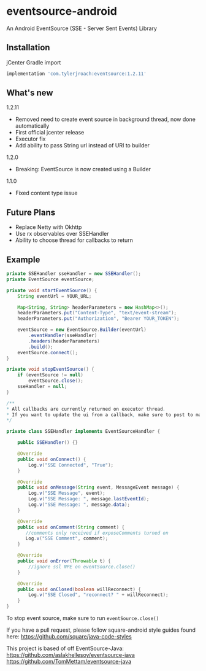 # eventsource-android

An Android EventSource (SSE - Server Sent Events) Library

## Installation
jCenter Gradle import
```groovy
implementation 'com.tylerjroach:eventsource:1.2.11'
```

## What's new 

1.2.11
* Removed need to create event source in background thread, now done automatically
* First official jcenter release
* Executor fix
* Add ability to pass String url instead of URI to builder

1.2.0
* Breaking: EventSource is now created using a Builder

1.1.0
* Fixed content type issue
 
## Future Plans
* Replace Netty with Okhttp
* Use rx observables over SSEHandler
* Ability to choose thread for callbacks to return


## Example
   
```java
private SSEHandler sseHandler = new SSEHandler();
private EventSource eventSource;

private void startEventSource() {
    String eventUrl = YOUR_URL;

    Map<String, String> headerParameters = new HashMap<>();
    headerParameters.put("Content-Type", "text/event-stream");
    headerParameters.put("Authorization", "Bearer YOUR_TOKEN");

    eventSource = new EventSource.Builder(eventUrl)
        .eventHandler(sseHandler)
        .headers(headerParameters)
        .build();
    eventSource.connect();
}

private void stopEventSource() {
    if (eventSource != null)
        eventSource.close();
    sseHandler = null;
}

/**
* All callbacks are currently returned on executor thread. 
* If you want to update the ui from a callback, make sure to post to main thread
*/

private class SSEHandler implements EventSourceHandler {

    public SSEHandler() {}

    @Override
    public void onConnect() {
        Log.v("SSE Connected", "True");
    }

    @Override
    public void onMessage(String event, MessageEvent message) {
        Log.v("SSE Message", event);
        Log.v("SSE Message: ", message.lastEventId);
        Log.v("SSE Message: ", message.data);
    }

    @Override
    public void onComment(String comment) {
       //comments only received if exposeComments turned on
       Log.v("SSE Comment", comment);
    }

    @Override
    public void onError(Throwable t) {
        //ignore ssl NPE on eventSource.close()
    }

    @Override
    public void onClosed(boolean willReconnect) {
        Log.v("SSE Closed", "reconnect? " + willReconnect);
    }
}
```

To stop event source, make sure to run `eventSource.close()`

If you have a pull request, please follow square-android style guides found here: https://github.com/square/java-code-styles

This project is based of off EventSource-Java:
https://github.com/aslakhellesoy/eventsource-java
https://github.com/TomMettam/eventsource-java
